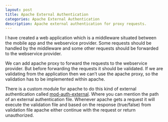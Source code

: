 ```yaml
---
layout: post
title: Apache External Authentication
categories: Apache External Authentication
description: Apache external authentication for proxy requests. 
---
```


I have created a web application which is a middleware situated between the mobile app and the webservice provider. Some requests should be handled by the middleware and some other requests should be forwarded to the webservice provider.

We can add apache proxy to forward the requests to the webservice provider. But before forwarding the requests it should be validated. If we are validating from the application then we can’t use the apache proxy, so the validation has to be implemented within apache.

There is a custom module for apache to do this kind of external authentication called [mod-auth-external](https://code.google.com/p/mod-auth-external/). Where you can mention the path of an external authentication file. Whenever apache gets a request it will execute the validation file and based on the response (true/false) from validation file apache either continue with the request or return unauthorized.

<script src="https://gist.github.com/abhidsm/8fdb346fdf7bd1d4e3c2c47ca631aba3.js"></script>

